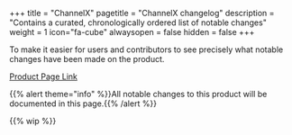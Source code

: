 +++
title = "ChannelX"
pagetitle = "ChannelX changelog"
description = "Contains a curated, chronologically ordered list of notable changes"
weight = 1
icon="fa-cube"
alwaysopen = false
hidden = false
+++

To make it easier for users and contributors to see precisely what notable changes have been made on the product.

[Product Page Link](https://www.travelgatex.com/products/channelx)

{{% alert theme="info" %}}All notable changes to this product will be documented in this page.{{% /alert %}}

{{% wip %}}
